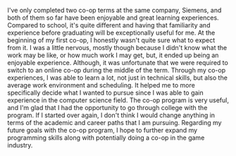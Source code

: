 I've only completed two co-op terms at the same company, Siemens, and both of them so far have been enjoyable and great learning experiences.
Compared to school, it's quite different and having that familiarity and experience before graduating will be exceptionally useful for me.
At the beginning of my first co-op, I honestly wasn't quite sure what to expect from it.
I was a little nervous, mostly though because I didn't know what the work may be like, or how much work I may get, but, it ended up being an enjoyable experience.
Although, it was unfortunate that we were required to switch to an online co-op during the middle of the term.
Through my co-op experiences, I was able to learn a lot, not just in technical skills, but also the average work environment and scheduling.
It helped me to more specifically decide what I wanted to pursue since I was able to gain experience in the computer science field.
The co-op program is very useful, and I'm glad that I had the opportunity to go through college with the program.
If I started over again, I don't think I would change anything in terms of the academic and career paths that I am pursuing.
Regarding my future goals with the co-op program, I hope to further expand my programming skills along with potentially doing a co-op in the game industry.
